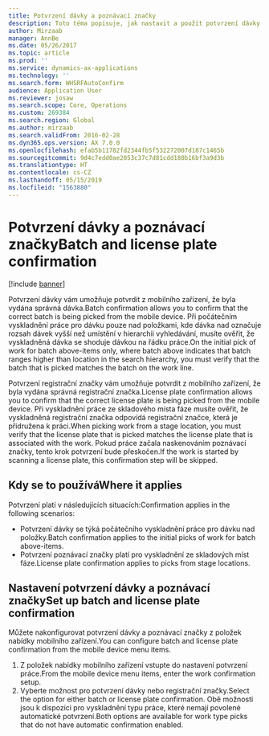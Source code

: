 ```yaml
---
title: Potvrzení dávky a poznávací značky
description: Toto téma popisuje, jak nastavit a použít potvrzení dávky a registrační značky z mobilního zařízení.
author: Mirzaab
manager: AnnBe
ms.date: 05/26/2017
ms.topic: article
ms.prod: ''
ms.service: dynamics-ax-applications
ms.technology: ''
ms.search.form: WHSRFAutoConfirm
audience: Application User
ms.reviewer: josaw
ms.search.scope: Core, Operations
ms.custom: 269384
ms.search.region: Global
ms.author: mirzaab
ms.search.validFrom: 2016-02-28
ms.dyn365.ops.version: AX 7.0.0
ms.openlocfilehash: efab5b11782fd2344fb5f532272007d187c1465b
ms.sourcegitcommit: 9d4c7edd0ae2053c37c7d81cdd180b16bf3a9d3b
ms.translationtype: HT
ms.contentlocale: cs-CZ
ms.lasthandoff: 05/15/2019
ms.locfileid: "1563880"
---
```

# <a name="batch-and-license-plate-confirmation"></a><span data-ttu-id="7639e-103">Potvrzení dávky a poznávací značky</span><span class="sxs-lookup"><span data-stu-id="7639e-103">Batch and license plate confirmation</span></span>

[!include [banner](../includes/banner.md)]

<span data-ttu-id="7639e-104">Potvrzení dávky vám umožňuje potvrdit z mobilního zařízení, že byla vydána správná dávka.</span><span class="sxs-lookup"><span data-stu-id="7639e-104">Batch confirmation allows you to confirm that the correct batch is being picked from the mobile device.</span></span> <span data-ttu-id="7639e-105">Při počátečním vyskladnění práce pro dávku pouze nad položkami, kde dávka nad označuje rozsah dávek vyšší než umístění v hierarchii vyhledávání, musíte ověřit, že vyskladněná dávka se shoduje dávkou na řádku práce.</span><span class="sxs-lookup"><span data-stu-id="7639e-105">On the initial pick of work for batch above-items only, where batch above indicates that batch ranges higher than location in the search hierarchy, you must verify that the batch that is picked matches the batch on the work line.</span></span> 

<span data-ttu-id="7639e-106">Potvrzení registrační značky vám umožňuje potvrdit z mobilního zařízení, že byla vydána správná registrační značka.</span><span class="sxs-lookup"><span data-stu-id="7639e-106">License plate confirmation allows you to confirm that the correct license plate is being picked from the mobile device.</span></span> <span data-ttu-id="7639e-107">Při vyskladnění práce ze skladového místa fáze musíte ověřit, že vyskladněná registrační značka odpovídá registrační značce, která je přidružena k práci.</span><span class="sxs-lookup"><span data-stu-id="7639e-107">When picking work from a stage location, you must verify that the license plate that is picked matches the license plate that is associated with the work.</span></span> <span data-ttu-id="7639e-108">Pokud práce začala naskenováním poznávací značky, tento krok potvrzení bude přeskočen.</span><span class="sxs-lookup"><span data-stu-id="7639e-108">If the work is started by scanning a license plate, this confirmation step will be skipped.</span></span>

## <a name="where-it-applies"></a><span data-ttu-id="7639e-109">Kdy se to používá</span><span class="sxs-lookup"><span data-stu-id="7639e-109">Where it applies</span></span>
<span data-ttu-id="7639e-110">Potvrzení platí v následujících situacích:</span><span class="sxs-lookup"><span data-stu-id="7639e-110">Confirmation applies in the following scenarios:</span></span>

- <span data-ttu-id="7639e-111">Potvrzení dávky se týká počátečního vyskladnění práce pro dávku nad položky.</span><span class="sxs-lookup"><span data-stu-id="7639e-111">Batch confirmation applies to the initial picks of work for batch above-items.</span></span>
- <span data-ttu-id="7639e-112">Potvrzení poznávací značky platí pro vyskladnění ze skladových míst fáze.</span><span class="sxs-lookup"><span data-stu-id="7639e-112">License plate confirmation applies to picks from stage locations.</span></span>

## <a name="set-up-batch-and-license-plate-confirmation"></a><span data-ttu-id="7639e-113">Nastavení potvrzení dávky a poznávací značky</span><span class="sxs-lookup"><span data-stu-id="7639e-113">Set up batch and license plate confirmation</span></span>
<span data-ttu-id="7639e-114">Můžete nakonfigurovat potvrzení dávky a poznávací značky z položek nabídky mobilního zařízení.</span><span class="sxs-lookup"><span data-stu-id="7639e-114">You can configure batch and license plate confirmation from the mobile device menu items.</span></span>  
1.  <span data-ttu-id="7639e-115">Z položek nabídky mobilního zařízení vstupte do nastavení potvrzení práce.</span><span class="sxs-lookup"><span data-stu-id="7639e-115">From the mobile device menu items, enter the work confirmation setup.</span></span>  
2.  <span data-ttu-id="7639e-116">Vyberte možnost pro potvrzení dávky nebo registrační značky.</span><span class="sxs-lookup"><span data-stu-id="7639e-116">Select the option for either batch or license plate confirmation.</span></span> <span data-ttu-id="7639e-117">Obě možnosti jsou k dispozici pro vyskladnění typu práce, které nemají povolené automatické potvrzení.</span><span class="sxs-lookup"><span data-stu-id="7639e-117">Both options are available for work type picks that do not have automatic confirmation enabled.</span></span>  
